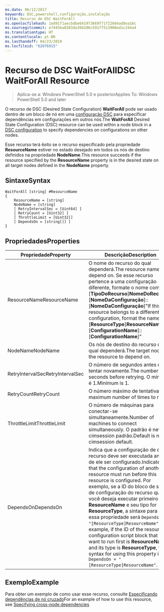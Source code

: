 ```yaml
---
ms.date: 06/12/2017
keywords: DSC,powershell,configuração,instalação
title: Recurso de DSC WaitForAll
ms.openlocfilehash: 1e891f1aecbdbe641973669f71f22664ad8ea16c
ms.sourcegitcommit: e7445ba8203da304286c591ff513900ad1c244a4
ms.translationtype: HT
ms.contentlocale: pt-BR
ms.lasthandoff: 04/23/2019
ms.locfileid: "62076915"
---
```

# <a name="dsc-waitforall-resource"></a><span data-ttu-id="f3a08-103">Recurso de DSC WaitForAll</span><span class="sxs-lookup"><span data-stu-id="f3a08-103">DSC WaitForAll Resource</span></span>

> <span data-ttu-id="f3a08-104">Aplica-se a: Windows PowerShell 5.0 e posterior</span><span class="sxs-lookup"><span data-stu-id="f3a08-104">Applies To: Windows PowerShell 5.0 and later</span></span>

<span data-ttu-id="f3a08-105">O recurso de DSC (Desired State Configuration) **WaitForAll** pode ser usado dentro de um bloco de nó em uma [configuração DSC](../../../configurations/configurations.md) para especificar dependências em configurações em outros nós.</span><span class="sxs-lookup"><span data-stu-id="f3a08-105">The **WaitForAll** Desired State Configuration (DSC) resource can be used within a node block in a [DSC configuration](../../../configurations/configurations.md) to specify dependencies on configurations on other nodes.</span></span>

<span data-ttu-id="f3a08-106">Esse recurso terá êxito se o recurso especificado pela propriedade **ResourceName** estiver no estado desejado em todos os nós de destino definidos na propriedade **NodeName**.</span><span class="sxs-lookup"><span data-stu-id="f3a08-106">This resource succeeds if the resource specified by the **ResourceName** property is in the desired state on all target nodes defined in the **NodeName** property.</span></span>

## <a name="syntax"></a><span data-ttu-id="f3a08-107">Sintaxe</span><span class="sxs-lookup"><span data-stu-id="f3a08-107">Syntax</span></span>

```
WaitForAll [string] #ResourceName
{
    ResourceName = [string]
    NodeName = [string]
    [ RetryIntervalSec = [Uint64] ]
    [ RetryCount = [Uint32] ]
    [ ThrottleLimit = [Uint32]]
    [ DependsOn = [string[]] ]
}
```

## <a name="properties"></a><span data-ttu-id="f3a08-108">Propriedades</span><span class="sxs-lookup"><span data-stu-id="f3a08-108">Properties</span></span>

|  <span data-ttu-id="f3a08-109">Propriedade</span><span class="sxs-lookup"><span data-stu-id="f3a08-109">Property</span></span>  |  <span data-ttu-id="f3a08-110">Descrição</span><span class="sxs-lookup"><span data-stu-id="f3a08-110">Description</span></span>   |
|---|---|
| <span data-ttu-id="f3a08-111">ResourceName</span><span class="sxs-lookup"><span data-stu-id="f3a08-111">ResourceName</span></span>| <span data-ttu-id="f3a08-112">O nome do recurso do qual dependerá.</span><span class="sxs-lookup"><span data-stu-id="f3a08-112">The resource name to depend on.</span></span> <span data-ttu-id="f3a08-113">Se esse recurso pertence a uma configuração diferente, formate o nome como "[__TipoDoRecurso__]__NomeDoRecurso__::[__NomeDaConfiguração__]::[__NomeDaConfiguração__]"</span><span class="sxs-lookup"><span data-stu-id="f3a08-113">If this resource belongs to a different configuration, format the name as "[__ResourceType__]__ResourceName__::[__ConfigurationName__]::[__ConfigurationName__]"</span></span>|
| <span data-ttu-id="f3a08-114">NodeName</span><span class="sxs-lookup"><span data-stu-id="f3a08-114">NodeName</span></span>| <span data-ttu-id="f3a08-115">Os nós de destino do recurso do qual dependerá.</span><span class="sxs-lookup"><span data-stu-id="f3a08-115">The target nodes of the resource to depend on.</span></span>|
| <span data-ttu-id="f3a08-116">RetryIntervalSec</span><span class="sxs-lookup"><span data-stu-id="f3a08-116">RetryIntervalSec</span></span>| <span data-ttu-id="f3a08-117">O número de segundos antes de tentar novamente.</span><span class="sxs-lookup"><span data-stu-id="f3a08-117">The number of seconds before retrying.</span></span> <span data-ttu-id="f3a08-118">O mínimo é 1.</span><span class="sxs-lookup"><span data-stu-id="f3a08-118">Minimum is 1.</span></span>|
| <span data-ttu-id="f3a08-119">RetryCount</span><span class="sxs-lookup"><span data-stu-id="f3a08-119">RetryCount</span></span>| <span data-ttu-id="f3a08-120">O número máximo de tentativas.</span><span class="sxs-lookup"><span data-stu-id="f3a08-120">The maximum number of times to retry.</span></span>|
| <span data-ttu-id="f3a08-121">ThrottleLimit</span><span class="sxs-lookup"><span data-stu-id="f3a08-121">ThrottleLimit</span></span>| <span data-ttu-id="f3a08-122">O número de máquinas para conectar-se simultaneamente.</span><span class="sxs-lookup"><span data-stu-id="f3a08-122">Number of machines to connect simultaneously.</span></span> <span data-ttu-id="f3a08-123">O padrão é new-cimsession padrão.</span><span class="sxs-lookup"><span data-stu-id="f3a08-123">Default is new-cimsession default.</span></span>|
| <span data-ttu-id="f3a08-124">DependsOn</span><span class="sxs-lookup"><span data-stu-id="f3a08-124">DependsOn</span></span> | <span data-ttu-id="f3a08-125">Indica que a configuração de outro recurso deve ser executada antes de ele ser configurado.</span><span class="sxs-lookup"><span data-stu-id="f3a08-125">Indicates that the configuration of another resource must run before this resource is configured.</span></span> <span data-ttu-id="f3a08-126">Por exemplo, se a ID do bloco de script de configuração do recurso que você deseja executar primeiro for __ResourceName__ e seu tipo for __ResourceType__, a sintaxe para usar essa propriedade será `DependsOn = "[ResourceType]ResourceName"`.</span><span class="sxs-lookup"><span data-stu-id="f3a08-126">For example, if the ID of the resource configuration script block that you want to run first is __ResourceName__ and its type is __ResourceType__, the syntax for using this property is `DependsOn = "[ResourceType]ResourceName"`.</span></span>|

## <a name="example"></a><span data-ttu-id="f3a08-127">Exemplo</span><span class="sxs-lookup"><span data-stu-id="f3a08-127">Example</span></span>

<span data-ttu-id="f3a08-128">Para obter um exemplo de como usar esse recurso, consulte [Especificando dependências de nó cruzado](../../../configurations/crossNodeDependencies.md)</span><span class="sxs-lookup"><span data-stu-id="f3a08-128">For an example of how to use this resource, see [Specifying cross-node dependencies](../../../configurations/crossNodeDependencies.md)</span></span>
